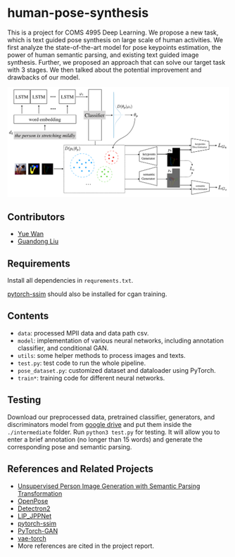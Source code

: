 # human-pose-synthesis
This is a project for COMS 4995 Deep Learning. We propose a new task, which is text guided pose synthesis on large scale of human activities. We first analyze the state-of-the-art model for pose keypoints estimation, the power of human semantic parsing, and existing text guided image synthesis. Further, we proposed an approach that can solve our target task with 3 stages. We then talked about the potential improvement and drawbacks of our model.

![Proposed Framework](architecture.png)

## Contributors
* [Yue Wan](https://github.com/yuewan2)
* [Guandong Liu](https://github.com/NarakuF)

## Requirements
Install all dependencies in `requrements.txt`.

[pytorch-ssim](<https://github.com/Po-Hsun-Su/pytorch-ssim>) should also be installed for cgan training.

## Contents
* `data`: processed MPII data and data path csv.
* `model`: implementation of various neural networks, including annotation classifier, and conditional GAN.
* `utils`: some helper methods to process images and texts.
* `test.py`: test code to run the whole pipeline.
* `pose_dataset.py`: customized dataset and dataloader using PyTorch.
* `train*`: training code for different neural networks.

## Testing
Download our preprocessed data, pretrained classifier, generators, and discriminators model from [google drive](<https://drive.google.com/drive/folders/1hT0OZFhEyrAF2SRYJjBsSojfxb9sQXX8?usp=sharing>) and put them inside the `./intermediate` folder. Run `python3 test.py` for testing. It will allow you to enter a brief annotation (no longer than 15 words) and generate the corresponding pose and semantic parsing.

## References and Related Projects
* [Unsupervised Person Image Generation with Semantic Parsing Transformation](<https://github.com/SijieSong/person_generation_spt>)
* [OpenPose](<https://github.com/CMU-Perceptual-Computing-Lab/openpose>)
* [Detectron2](<https://github.com/facebookresearch/detectron2>)
* [LIP_JPPNet](<https://github.com/Engineering-Course/LIP_JPPNet>)
* [pytorch-ssim](<https://github.com/Po-Hsun-Su/pytorch-ssim>)
* [PyTorch-GAN](<https://github.com/eriklindernoren/PyTorch-GAN>)
* [vae-torch](<https://github.com/ldeecke/vae-torch>)
* More references are cited in the project report.
